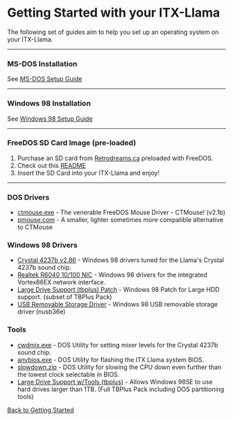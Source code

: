 # Getting Started with your ITX-Llama

The following set of guides aim to help you set up an operating system on your ITX-Llama. 

---

### MS-DOS Installation

See [MS-DOS Setup Guide](getting-started-setup-dos.md)

---

### Windows 98 Installation

See [Windows 98 Setup Guide](getting-started-setup-win98.md)

---

### FreeDOS SD Card Image (pre-loaded)
1. Purchase an SD card from [Retrodreams.ca][Retrodreams-FreeDOS] preloaded with FreeDOS.
2. Check out this [README](getting-started-freedos-sdcard.md)
3. Insert the SD Card into your ITX-Llama and enjoy!

---

### DOS Drivers

* [ctmouse.exe][driver-CTMOUSE] - The venerable FreeDOS Mouse Driver - CTMouse! (v2.1b)
* [pmouse.com][driver-PMOUSE] - A smaller, lighter sometimes more compatible alternative to CTMouse

### Windows 98 Drivers

* [Crystal 4237b v2.86][driver-win98-CWD] - Windows 98 drivers tuned for the Llama's Crystal 4237b sound chip.
* [Realtek R6040 10/100 NIC][driver-win98-R6040] - Windows 98 drivers for the integrated Vortex86EX network interface.
* [Large Drive Support (tbplus) Patch][driver-win98-TBPLUS] - Windows 98 Patch for Large HDD support. (subset of TBPlus Pack)
* [USB Removable Storage Driver][driver-win98-USB] - Windows 98 USB removable storage driver (nusb36e)

### Tools

* [cwdmix.exe][tool-CWDMIX] - DOS Utility for setting mixer levels for the Crystal 4237b sound chip.
* [anybios.exe][tool-ANYBIOS] - DOS Utility for flashing the ITX Llama system BIOS.
* [slowdown.zip][tool-SLOWDOWN] - DOS Utility for slowing the CPU down even further than the lowest clock selectable in BIOS.
* [Large Drive Support w/Tools (tbplus)][driver-TBPLUS-Full] - Allows Windows 98SE to use hard drives larger than 1TB. (Full TBPlus Pack including DOS partitioning tools)

[Back to Getting Started](getting-started.md)

[driver-CTMOUSE]: https://docs.retrodreams.ca/itxllama/binaries/DOS-utils/CTMOUSE.EXE
[driver-PMOUSE]: https://docs.retrodreams.ca/itxllama/binaries/DOS-utils/PMOUSE.COM
[tool-CWDMIX]: https://docs.retrodreams.ca/itxllama/binaries/DOS-utils/CWDMIX.EXE
[tool-ANYBIOS]: https://docs.retrodreams.ca/itxllama/binaries/DOS-utils/ANYBIOS.EXE
[tool-SLOWDOWN]: https://docs.retrodreams.ca/itxllama/binaries/DOS-utils/SLOWDOWN.ZIP
[driver-TBPLUS-Full]: https://docs.retrodreams.ca/itxllama/binaries/WIN98-drivers/TBPLUS/TBPLUS_FULL.zip
[driver-win98-TBPLUS]: https://docs.retrodreams.ca/itxllama/binaries/WIN98-drivers/TBPLUS/TBPLUS.zip
[driver-win98-CWD]: https://docs.retrodreams.ca/itxllama/binaries/WIN98-drivers/CWD-v286-1998-itx-llama/CWD_DRVS.zip
[driver-win98-R6040]: https://docs.retrodreams.ca/itxllama/binaries/WIN98-drivers/r6040_win98/r6040_win98.zip
[driver-win98-USB]: https://docs.retrodreams.ca/itxllama/binaries/WIN98-drivers/USB/nusb36e.exe
[os-win98-part1]: https://docs.retrodreams.ca/itxllama/binaries/WIN98/WIN98_1.zip
[os-win98-part2]: https://docs.retrodreams.ca/itxllama/binaries/WIN98/WIN98_2.zip
[os-win98-archive]: https://archive.org/details/win-98-1
[itxllama-repo]: https://github.com/eivindbohler/itxllama/archive/refs/heads/main.zip
[Retrodreams]: https://retrodreams.ca/collections/all
[Retrodreams-FreeDOS]: https://retrodreams.ca/products/preloaded-microsd-card-with-freedos-goodies
[winworldpc-win98]: https://winworldpc.com/download/417d71c2-ae18-c39a-11c3-a4e284a2c3a5
[vogons-thread]: https://www.vogons.org/viewtopic.php?t=93480
[vogons-minidos]: https://www.vogons.org/viewtopic.php?p=1307896#p1307896
[mt32-pi]: https://github.com/dwhinham/mt32-pi
[mt32-pi-control]: https://github.com/gmcn42/mt32-pi-control/tree/main/dos_bin